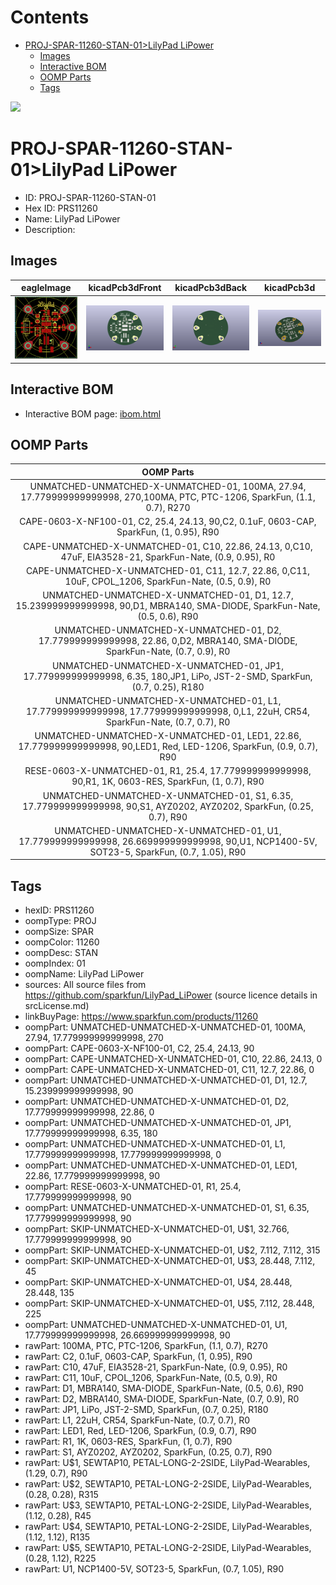 



Contents
========

* [PROJ-SPAR-11260-STAN-01>LilyPad LiPower](#proj-spar-11260-stan-01lilypad-lipower)
	* [Images](#images)
	* [Interactive BOM](#interactive-bom)
	* [OOMP Parts](#oomp-parts)
	* [Tags](#tags)
  
![][im]
# PROJ-SPAR-11260-STAN-01>LilyPad LiPower

- ID: PROJ-SPAR-11260-STAN-01
- Hex ID: PRS11260
- Name: LilyPad LiPower
- Description: 

## Images
  
  

|eagleImage|kicadPcb3dFront|kicadPcb3dBack|kicadPcb3d|
| :---: | :---: | :---: | :---: |
|[![eagleImage](eagleImage_140.png)](eagleImage_600.png)|[![kicadPcb3dFront](kicadPcb3dFront_140.png)](kicadPcb3dFront_600.png)|[![kicadPcb3dBack](kicadPcb3dBack_140.png)](kicadPcb3dBack_600.png)|[![kicadPcb3d](kicadPcb3d_140.png)](kicadPcb3d_600.png)|

## Interactive BOM

- Interactive BOM page: [ibom.html](kicad/bom/ibom.html)

## OOMP Parts
  

|OOMP Parts|
| :---: |
|UNMATCHED-UNMATCHED-X-UNMATCHED-01, 100MA, 27.94, 17.779999999999998, 270,100MA, PTC, PTC-1206, SparkFun, (1.1, 0.7), R270|
|CAPE-0603-X-NF100-01, C2, 25.4, 24.13, 90,C2, 0.1uF, 0603-CAP, SparkFun, (1, 0.95), R90|
|CAPE-UNMATCHED-X-UNMATCHED-01, C10, 22.86, 24.13, 0,C10, 47uF, EIA3528-21, SparkFun-Nate, (0.9, 0.95), R0|
|CAPE-UNMATCHED-X-UNMATCHED-01, C11, 12.7, 22.86, 0,C11, 10uF, CPOL_1206, SparkFun-Nate, (0.5, 0.9), R0|
|UNMATCHED-UNMATCHED-X-UNMATCHED-01, D1, 12.7, 15.239999999999998, 90,D1, MBRA140, SMA-DIODE, SparkFun-Nate, (0.5, 0.6), R90|
|UNMATCHED-UNMATCHED-X-UNMATCHED-01, D2, 17.779999999999998, 22.86, 0,D2, MBRA140, SMA-DIODE, SparkFun-Nate, (0.7, 0.9), R0|
|UNMATCHED-UNMATCHED-X-UNMATCHED-01, JP1, 17.779999999999998, 6.35, 180,JP1, LiPo, JST-2-SMD, SparkFun, (0.7, 0.25), R180|
|UNMATCHED-UNMATCHED-X-UNMATCHED-01, L1, 17.779999999999998, 17.779999999999998, 0,L1, 22uH, CR54, SparkFun-Nate, (0.7, 0.7), R0|
|UNMATCHED-UNMATCHED-X-UNMATCHED-01, LED1, 22.86, 17.779999999999998, 90,LED1, Red, LED-1206, SparkFun, (0.9, 0.7), R90|
|RESE-0603-X-UNMATCHED-01, R1, 25.4, 17.779999999999998, 90,R1, 1K, 0603-RES, SparkFun, (1, 0.7), R90|
|UNMATCHED-UNMATCHED-X-UNMATCHED-01, S1, 6.35, 17.779999999999998, 90,S1, AYZ0202, AYZ0202, SparkFun, (0.25, 0.7), R90|
|UNMATCHED-UNMATCHED-X-UNMATCHED-01, U1, 17.779999999999998, 26.669999999999998, 90,U1, NCP1400-5V, SOT23-5, SparkFun, (0.7, 1.05), R90|

## Tags

- hexID: PRS11260
- oompType: PROJ
- oompSize: SPAR
- oompColor: 11260
- oompDesc: STAN
- oompIndex: 01
- oompName: LilyPad LiPower
- sources: All source files from https://github.com/sparkfun/LilyPad_LiPower (source licence details in srcLicense.md)
- linkBuyPage: https://www.sparkfun.com/products/11260
- oompPart: UNMATCHED-UNMATCHED-X-UNMATCHED-01, 100MA, 27.94, 17.779999999999998, 270
- oompPart: CAPE-0603-X-NF100-01, C2, 25.4, 24.13, 90
- oompPart: CAPE-UNMATCHED-X-UNMATCHED-01, C10, 22.86, 24.13, 0
- oompPart: CAPE-UNMATCHED-X-UNMATCHED-01, C11, 12.7, 22.86, 0
- oompPart: UNMATCHED-UNMATCHED-X-UNMATCHED-01, D1, 12.7, 15.239999999999998, 90
- oompPart: UNMATCHED-UNMATCHED-X-UNMATCHED-01, D2, 17.779999999999998, 22.86, 0
- oompPart: UNMATCHED-UNMATCHED-X-UNMATCHED-01, JP1, 17.779999999999998, 6.35, 180
- oompPart: UNMATCHED-UNMATCHED-X-UNMATCHED-01, L1, 17.779999999999998, 17.779999999999998, 0
- oompPart: UNMATCHED-UNMATCHED-X-UNMATCHED-01, LED1, 22.86, 17.779999999999998, 90
- oompPart: RESE-0603-X-UNMATCHED-01, R1, 25.4, 17.779999999999998, 90
- oompPart: UNMATCHED-UNMATCHED-X-UNMATCHED-01, S1, 6.35, 17.779999999999998, 90
- oompPart: SKIP-UNMATCHED-X-UNMATCHED-01, U$1, 32.766, 17.779999999999998, 90
- oompPart: SKIP-UNMATCHED-X-UNMATCHED-01, U$2, 7.112, 7.112, 315
- oompPart: SKIP-UNMATCHED-X-UNMATCHED-01, U$3, 28.448, 7.112, 45
- oompPart: SKIP-UNMATCHED-X-UNMATCHED-01, U$4, 28.448, 28.448, 135
- oompPart: SKIP-UNMATCHED-X-UNMATCHED-01, U$5, 7.112, 28.448, 225
- oompPart: UNMATCHED-UNMATCHED-X-UNMATCHED-01, U1, 17.779999999999998, 26.669999999999998, 90
- rawPart: 100MA, PTC, PTC-1206, SparkFun, (1.1, 0.7), R270
- rawPart: C2, 0.1uF, 0603-CAP, SparkFun, (1, 0.95), R90
- rawPart: C10, 47uF, EIA3528-21, SparkFun-Nate, (0.9, 0.95), R0
- rawPart: C11, 10uF, CPOL_1206, SparkFun-Nate, (0.5, 0.9), R0
- rawPart: D1, MBRA140, SMA-DIODE, SparkFun-Nate, (0.5, 0.6), R90
- rawPart: D2, MBRA140, SMA-DIODE, SparkFun-Nate, (0.7, 0.9), R0
- rawPart: JP1, LiPo, JST-2-SMD, SparkFun, (0.7, 0.25), R180
- rawPart: L1, 22uH, CR54, SparkFun-Nate, (0.7, 0.7), R0
- rawPart: LED1, Red, LED-1206, SparkFun, (0.9, 0.7), R90
- rawPart: R1, 1K, 0603-RES, SparkFun, (1, 0.7), R90
- rawPart: S1, AYZ0202, AYZ0202, SparkFun, (0.25, 0.7), R90
- rawPart: U$1, SEWTAP10, PETAL-LONG-2-2SIDE, LilyPad-Wearables, (1.29, 0.7), R90
- rawPart: U$2, SEWTAP10, PETAL-LONG-2-2SIDE, LilyPad-Wearables, (0.28, 0.28), R315
- rawPart: U$3, SEWTAP10, PETAL-LONG-2-2SIDE, LilyPad-Wearables, (1.12, 0.28), R45
- rawPart: U$4, SEWTAP10, PETAL-LONG-2-2SIDE, LilyPad-Wearables, (1.12, 1.12), R135
- rawPart: U$5, SEWTAP10, PETAL-LONG-2-2SIDE, LilyPad-Wearables, (0.28, 1.12), R225
- rawPart: U1, NCP1400-5V, SOT23-5, SparkFun, (0.7, 1.05), R90



[im]: kicadPcb3d_450.png
